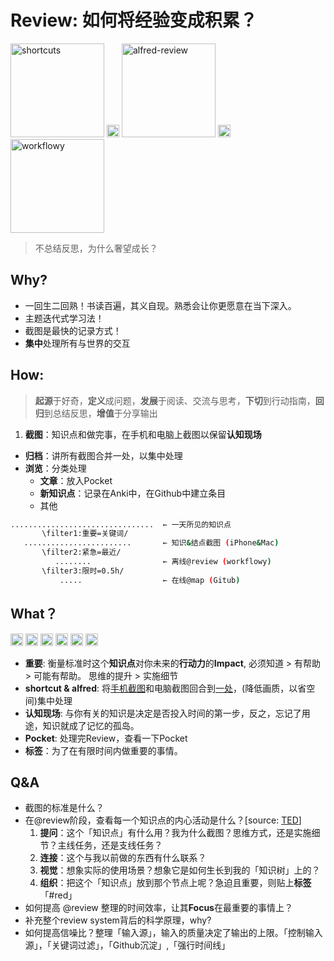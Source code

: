 # Review: 如何将经验变成积累？


<img src="https://i.imgur.com/TdhUSIf.png" alt="shortcuts" width="150"/> <img src="https://i.imgur.com/lywdaP3.png" alt="right" width="20"/>
<img src="https://i.imgur.com/9XqaseO.png" alt="alfred-review" width="150"/>
<img src="https://i.imgur.com/lywdaP3.png" alt="right" width="20"/>
<img src="https://i.imgur.com/MwXB1il.png" alt="workflowy" width="150"/>



> 不总结反思，为什么奢望成长？

## Why?

- 一回生二回熟！书读百遍，其义自现。熟悉会让你更愿意在当下深入。
- 主题迭代式学习法！
- 截图是最快的记录方式！
- **集中**处理所有与世界的交互

## How: 

> **起源**于好奇，**定义**成问题，**发展**于阅读、交流与思考，**下切**到行动指南，**回归**到总结反思，**增值**于分享输出



1. **截图**：知识点和做完事，在手机和电脑上截图以保留**认知现场**
* **归档**：讲所有截图合并一处，以集中处理
* **浏览**：分类处理
	* **文章**：放入Pocket
	* **新知识点**：记录在Anki中，在Github中建立条目
	* 其他



```  bash
................................  ← 一天所见的知识点
       \filter1:重要=关键词/
   ........................       ← 知识&结点截图 (iPhone&Mac)
       \filter2:紧急=最近/
          ........                ← 离线@review (workflowy)
       \filter3:限时=0.5h/
           .....                  ← 在线@map (Gitub)  

```




## What？

<img src="https://i.imgur.com/lywdaP3.png" alt="right" width="20"/> <img src="https://i.imgur.com/5L0C5zD.png" alt="shortcuts" width="20"/>
<img src="https://i.imgur.com/xeFNz0B.png" alt="review" width="20"/>
<img src="https://i.imgur.com/CZTaNRb.jpg" alt="anki" width="20"/>
<img src="https://i.imgur.com/8MyBvDP.png" alt="drawing" width="20"/>
<img src="https://i.imgur.com/kLLtRlc.png" alt="drawing" width="20"/>


*  **重要**: 衡量标准时这个**知识点**对你未来的**行动力**的**Impact**, 必须知道 > 有帮助 > 可能有帮助。 思维的提升 > 实施细节 
* **shortcut & alfred**: 将[手机截图](https://i.imgur.com/ac30rCf.jpeg)和电脑截图回合到[一处](https://i.imgur.com/PYcxkzW.png)，(降低画质，以省空间)集中处理
* **认知现场**: 与你有关的知识是决定是否投入时间的第一步，反之，忘记了用途，知识就成了记忆的孤岛。
* **Pocket**: 处理完Review，查看一下Pocket
* **标签**：为了在有限时间内做重要的事情。


## Q&A 

* 截图的标准是什么？
* 在@review阶段，查看每一个知识点的内心活动是什么？[source: [TED](https://workflowy.com/s/how-your-working-mem/n77TBskIjRQbZRda)]
	1. **提问**：这个「知识点」有什么用？我为什么截图？思维方式，还是实施细节？主线任务，还是支线任务？
	2. **连接**：这个与我以前做的东西有什么联系？
	3. **视觉**：想象实际的使用场景？想象它是如何生长到我的「知识树」上的？
	4. **组织**：把这个「知识点」放到那个节点上呢？急迫且重要，则贴上**标签**「#red」
* 如何提高 @review 整理的时间效率，让其**Focus**在最重要的事情上？ 
* 补充整个review system背后的科学原理，why?
* 如何提高信噪比？整理「输入源」，输入的质量决定了输出的上限。「控制输入源」，「关键词过滤」，「Github沉淀」,「强行时间线」



